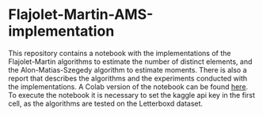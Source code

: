 # Flajolet-Martin-AMS-implementation
This repository contains a notebook with the implementations of the Flajolet-Martin algorithms to estimate the number of distinct elements, and the Alon-Matias-Szegedy algorithm to estimate moments.
There is also a report that describes the algorithms and the experiments conducted with the implementations.
A Colab version of the notebook can be found [here](https://colab.research.google.com/drive/1a39GNlAYE4F9jnrm9oDdr5u5aRErQwf7?usp=sharing). To execute the notebook it is necessary to set the kaggle api key in the first cell, as the algorithms are tested on the Letterboxd dataset.
